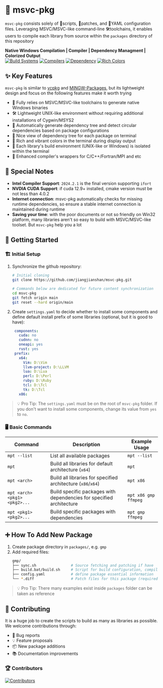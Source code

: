 # 🚀 msvc-pkg
`msvc-pkg` consists solely of 📜scripts, 🔧patches, and 📄YAML configuration files. Leveraging MSVC/MSVC-like command-line 🛠️toolchains, it enables users to compile each library from source within the `packages` directory of this repository

**Native Windows Compilation | Compiler | Dependency Managment | Colorized Output**  
[![Build Systems](https://img.shields.io/badge/Build-CMake%20|%20Meson%20|%20Autotools%20|%20Nmake%20|%20MSBuild-blue)]()
[![Compilers](https://img.shields.io/badge/Compiler-MSVC%20|%20Intel%20C++%20|%20Intel%20Fortran%20|%20llvm-green)]()
[![Dependency](https://img.shields.io/badge/Dependency-Auto%20Resolution-orange)]()
[![Rich Colors](https://img.shields.io/badge/Colors-Rich-yellow)]()

## ✨ Key Features

`msvc-pkg` is similar to [vcpkg](https://github.com/microsoft/vcpkg) and [MINGW-Packages](https://github.com/msys2/MINGW-packages), but its lightweight design and focus on the following features make it worth trying
- 🔧 Fully relies on MSVC/MSVC-like toolchains to generate native Windows binaries
- 🛠️ Lightweight UNIX-like environment without requiring additional installations of Cygwin/MSYS2
- 🤖 Automatically generate dependency tree and detect circular dependencies based on package configurations
- 🌳 Nice view of dependency tree for each package on terminal
- 🌈 Rich and vibrant colors in the terminal during display output
- 🚧 Each library's build environment (UNIX-like or Windows) is isolated within the terminal
- 🔌 Enhanced compiler's wrappers for C/C++/Fortran/MPI and etc


## 📜 Special Notes

- **Intel Compiler Support**: `2024.2.1` is the final version supporting `ifort`
- **NVDIA CUDA Support**: if cuda 12.9+ installed, cmake version must be not less than 4.0.2
- **Internet connection**: msvc-pkg automatically checks for missing runtime dependencies, so ensure a stable internet connection is maintained during runtime
- **Saving your time**: with the poor documents or not so friendly on Win32 platform, many libraries aren't so easy to build with MSVC/MSVC-like toolset. But `msvc-pkg` help you a lot

## 🚀 Getting Started

### 🏗️ Initial Setup
1. Synchronize the github repository:
   ```bash
   # Initial cloning
   git clone https://github.com/jiangjianshan/msvc-pkg.git
   
   # Commands below are dedicated for future content synchronization
   cd msvc-pkg
   git fetch origin main
   git reset --hard origin/main
   ```

2. Create `settings.yaml` to decide whether to install some components and define default install prefix of some libraries (optional, but it is good to have):
   ```yaml
    components:
      cuda: no
      cudnn: no
      oneapi: yes
      rust: yes
    prefix:
      x64:
        Vim: D:\Vim
        llvm-project: D:\LLVM
        lua: D:\Lua
        perl: D:\Perl
        ruby: D:\Ruby
        tcl: D:\Tcl
        tk: D:\Tcl
      x86:
   ```
  > 💡 Pro Tip: The `settings.yaml` must be on the root of `msvc-pkg` folder. If you don't want to install some components, change its value from `yes` to `no`.

### 🖥️ Basic Commands

| Command                        | Description                                                                 | Example Usage               |
|--------------------------------|-----------------------------------------------------------------------------|-----------------------------|
| `mpt --list`                   | List all available packages                                                 | `mpt --list`                |
| `mpt`                          | Build all libraries for default architecture (`x64`)                        | `mpt`                       |
| `mpt <arch>`                   | Build all libraries for specified architecture (`x86`/`x64`)                | `mpt x86`                   |
| `mpt <arch> <pkg1> <pkg2>...`  | Build specific packages with dependencies for specified architecture        | `mpt x86 gmp ffmpeg`        |
| `mpt <pkg1> <pkg2>...`         | Build specific packages with dependencies                                   | `mpt gmp ffmpeg`            |

## ➕ How To Add New Package

1. Create package directory in `packages/`, e.g. `gmp`
2. Add required files:
   ```bash
   gmp/
   ├── sync.sh                # Source fetching and patching if have
   ├── build.bat/build.sh     # Script for build configuration, compile and install
   ├── config.yaml            # define package essential information
   └── *.diff                 # Patch files for this package (required if need)
   ```
> 💡 Pro Tip: There many examples exist inside `packages` folder can be taken as reference

## 🤝 Contributing

It is a huge job to create the scripts to build as many as libraries as possible. We welcome contributions through:
- 🐛 Bug reports
- 💡 Feature proposals
- 📦 New package additions
- 📚 Documentation improvements

### 🏆 Contributors
[![Contributors](https://contrib.rocks/image?repo=jiangjianshan/msvc-pkg)](https://github.com/jiangjianshan/msvc-pkg/graphs/contributors)
